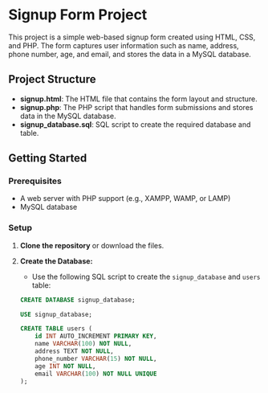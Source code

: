 # Signup Form Project

This project is a simple web-based signup form created using HTML, CSS, and PHP. The form captures user information such as name, address, phone number, age, and email, and stores the data in a MySQL database.

## Project Structure

- **signup.html**: The HTML file that contains the form layout and structure.
- **signup.php**: The PHP script that handles form submissions and stores data in the MySQL database.
- **signup_database.sql**: SQL script to create the required database and table.

## Getting Started

### Prerequisites

- A web server with PHP support (e.g., XAMPP, WAMP, or LAMP)
- MySQL database

### Setup

1. **Clone the repository** or download the files.

2. **Create the Database:**
   - Use the following SQL script to create the `signup_database` and `users` table:
   ```sql
   CREATE DATABASE signup_database;

   USE signup_database;

   CREATE TABLE users (
       id INT AUTO_INCREMENT PRIMARY KEY,
       name VARCHAR(100) NOT NULL,
       address TEXT NOT NULL,
       phone_number VARCHAR(15) NOT NULL,
       age INT NOT NULL,
       email VARCHAR(100) NOT NULL UNIQUE
   );
